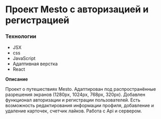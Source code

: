 # Проект Mesto с авторизацией и регистрацией

### Технологии

* JSX
* css
* JavaScript
* Адаптивная верстка
* React

**Описание**

Проект о путешествиях Mesto.
Адаптирован под распространённые разрешения экранов (1280px, 1024px, 768px, 320px).
Добавлен функционал авторизации и регистрации пользователей.
Есть возможность редактирования информации профиля, добавление и удаление карточек, счетчик лайков.
Работа с Api и сервером.
